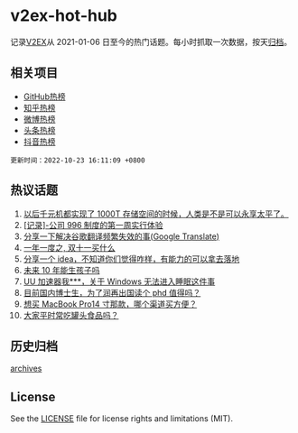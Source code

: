 # v2ex-hot-hub

 记录[V2EX](https://www.v2ex.com/)从 2021-01-06 日至今的热门话题。每小时抓取一次数据，按天[归档](archives)。
 
 ## 相关项目

- [GitHub热榜](https://github.com/snaildev/github-hot-hub)
- [知乎热榜](https://github.com/snaildev/zhihu-hot-hub)
- [微博热榜](https://github.com/snaildev/weibo-hot-hub)
- [头条热榜](https://github.com/snaildev/toutiao-hot-hub)
- [抖音热榜](https://github.com/snaildev/douyin-hot-hub)


 `更新时间：2022-10-23 16:11:09 +0800`

## 热议话题

1. [以后千元机都实现了 1000T 存储空间的时候，人类是不是可以永享太平了。](https://www.v2ex.com/t/889045)
1. [[记录]-公司 996 制度的第一周实行体验](https://www.v2ex.com/t/889052)
1. [分享一下解决谷歌翻译频繁失效的事(Google Translate)](https://www.v2ex.com/t/888970)
1. [一年一度之, 双十一买什么](https://www.v2ex.com/t/889047)
1. [分享一个 idea，不知道你们觉得咋样，有能力的可以拿去落地](https://www.v2ex.com/t/888997)
1. [未来 10 年能生孩子吗](https://www.v2ex.com/t/889097)
1. [UU 加速器我***，关于 Windows 无法进入睡眠这件事](https://www.v2ex.com/t/889039)
1. [目前国内博士生，为了润再出国读个 phd 值得吗？](https://www.v2ex.com/t/888988)
1. [想买 MacBook Pro14 寸那款，哪个渠道买方便？](https://www.v2ex.com/t/889064)
1. [大家平时常吃罐头食品吗？](https://www.v2ex.com/t/889072)

## 历史归档

[archives](archives)

## License

See the [LICENSE](LICENSE) file for license rights and limitations (MIT).
